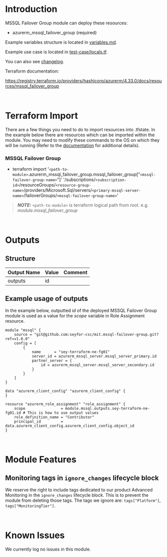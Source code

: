 # Introduction
MSSQL Failover Group module can deploy these resources:
* azurerm_mssql_failover_group (required)

Example variables structure is located in [variables.md](variables.md).

Example use case is located in [test-case/locals.tf](test-case/locals.tf).

You can also see [changelog](CHANGELOG.md).

Terraform documentation:

https://registry.terraform.io/providers/hashicorp/azurerm/4.33.0/docs/resources/mssql_failover_group

&nbsp;

# Terraform Import
There are a few things you need to do to import resources into .tfstate. In the example below there are resources which can be imported within the module. You may need to modify these commands to the OS on which they will be running (Refer to the [documentation](https://developer.hashicorp.com/terraform/cli/commands/import#example-import-into-resource-configured-with-for_each) for additional details).
### MSSQL Failover Group
* terraform import '`<path-to-module>`.azurerm_mssql_failover_group.mssql_failover_group["`<mssql-failover-group-name>`"]' '/subscriptions/`<subscription-id>`/resourceGroups/`<resource-group-name>`/providers/Microsoft.Sql/servers/`<primary-mssql-server-name>`/failoverGroups/`<mssql-failover-group-name>`'

 > **_NOTE:_** `<path-to-module>` is terraform logical path from root. e.g. _module.mssql\_failover\_group_

&nbsp;

# Outputs
## Structure

| Output Name | Value | Comment |
| ----------- | ----- | ------- |
| outputs     | id    |         |


## Example usage of outputs
In the example below, outputted _id_ of the deployed MSSQL Failover Group module is used as a value for the _scope_ variable in Role Assignment resource.
```
module "mssql" {
    source = "git@github.com:seyfor-csc/mit.mssql-failover-group.git?ref=v1.0.0"
    config = [
        {
            name      = "sey-terraform-ne-fg01"
            server_id = azurerm_mssql_server.mssql_server_primary.id
            partner_server = {
                id = azurerm_mssql_server.mssql_server_secondary.id
            }
        }
    ]
}

data "azurerm_client_config" "azurerm_client_config" {
}

resource "azurerm_role_assignment" "role_assignment" {
    scope                = module.mssql.outputs.sey-terraform-ne-fg01.id # This is how to use output values
    role_definition_name = "Contributor"
    principal_id         = data.azurerm_client_config.azurerm_client_config.object_id
}
```

&nbsp;

# Module Features
## Monitoring tags in `ignore_changes` lifecycle block
We reserve the right to include tags dedicated to our product Advanced Monitoring in the `ignore_changes` lifecycle block. This is to prevent the module from deleting those tags. The tags we ignore are: `tags["Platform"]`, `tags["MonitoringTier"]`.

&nbsp;

# Known Issues
We currently log no issues in this module.
